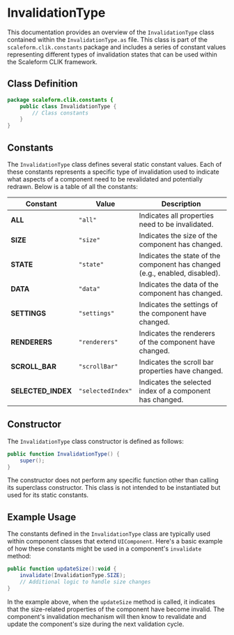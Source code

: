 ---
---
# InvalidationType
This documentation provides an overview of the `InvalidationType` class contained within the `InvalidationType.as` file.
This class is part of the `scaleform.clik.constants` package and includes a series of constant values representing different types of invalidation states that can be used within the Scaleform CLIK framework.

## Class Definition

```actionscript
package scaleform.clik.constants {
    public class InvalidationType {
        // Class constants
    }
}
```

## Constants

The `InvalidationType` class defines several static constant values. Each of these constants represents a specific type of invalidation used to indicate what aspects of a component need to be revalidated and potentially redrawn. Below is a table of all the constants:

| Constant         | Value            | Description                       |
|------------------|------------------|-----------------------------------|
| **ALL**          | `"all"`          | Indicates all properties need to be invalidated. |
| **SIZE**         | `"size"`         | Indicates the size of the component has changed. |
| **STATE**        | `"state"`        | Indicates the state of the component has changed (e.g., enabled, disabled). |
| **DATA**         | `"data"`         | Indicates the data of the component has changed. |
| **SETTINGS**     | `"settings"`     | Indicates the settings of the component have changed. |
| **RENDERERS**    | `"renderers"`    | Indicates the renderers of the component have changed. |
| **SCROLL_BAR**   | `"scrollBar"`    | Indicates the scroll bar properties have changed. |
| **SELECTED_INDEX** | `"selectedIndex"` | Indicates the selected index of a component has changed. |

## Constructor

The `InvalidationType` class constructor is defined as follows:

```actionscript
public function InvalidationType() {
    super();
}
```

The constructor does not perform any specific function other than calling its superclass constructor. This class is not intended to be instantiated but used for its static constants.

## Example Usage

The constants defined in the `InvalidationType` class are typically used within component classes that extend `UIComponent`. Here's a basic example of how these constants might be used in a component's `invalidate` method:

```actionscript
public function updateSize():void {
    invalidate(InvalidationType.SIZE);
    // Additional logic to handle size changes
}
```

In the example above, when the `updateSize` method is called, it indicates that the size-related properties of the component have become invalid. The component's invalidation mechanism will then know to revalidate and update the component's size during the next validation cycle.
